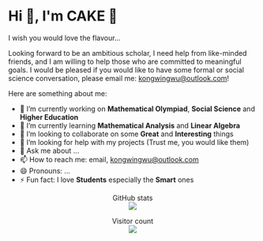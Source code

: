 # Hi 👋, I'm CAKE 🍰

I wish you would love the flavour...

Looking forward to be an ambitious scholar, I need help from like-minded friends, and I am willing to help those who are committed to meaningful goals. I would be pleased if you would like to have some formal or social science conversation, please email me: kongwingwu@outlook.com!

Here are something about me:

- 🔭 I’m currently working on **Mathematical Olympiad**, **Social Science** and **Higher Education**
- 🌱 I’m currently learning **Mathematical Analysis** and **Linear Algebra**
- 👯 I’m looking to collaborate on some **Great** and **Interesting** things
- 🤔 I’m looking for help with my projects (Trust me, you would like them)
- 💬 Ask me about ...
- 📫 How to reach me: email, kongwingwu@outlook.com
- 😄 Pronouns: ...
- ⚡ Fun fact: I love **Students** especially the **Smart** ones

<p align="center">
  GitHub stats<br>
  <img src="https://github-readme-stats.vercel.app/api?username=kongwingwu"/>
</p>

<p align="center"> 
  Visitor count<br>
  <img src="https://profile-counter.glitch.me/kongwingwu/count.svg"/>
</p>
